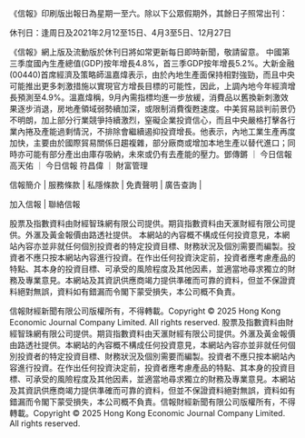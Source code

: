 《信報》印刷版出報日為星期一至六。除以下公眾假期外，其餘日子照常出刊：

休刊日：逢周日及2021年2月12至15日、4月3至5日、12月27日

《信報》網上版及流動版於休刊日將如常更新每日即時新聞，敬請留意。
中國第三季度國內生產總值(GDP)按年增長4.8%，首三季GDP按年增長5.2%。大新金融(00440)首席經濟及策略師溫嘉煒表示，由於內地生產面保持相對強勁，而且中央可能推出更多刺激措施以實現官方增長目標的可能性，因此，上調內地今年經濟增長預測至4.9%。溫嘉煒稱，9月內需指標均進一步放緩，消費品以舊換新刺激效果逐步消退，房地產領域弱勢續加深，或限制消費復甦速度。中美貿易談判前景仍不明朗，加上部分行業競爭持續激烈，窒礙企業投資信心，而且中央嚴格打擊各行業內捲及產能過剩情況，不排除會繼續遏抑投資增長。他表示，內地工業生產再度加快，主要由於國際貿易關係日趨複雜，部分廠商或增加本地生產以替代進口；同時亦可能有部分產出由庫存吸納，未來或仍有去產能的壓力。鄧傳鏘
      		      	 ｜ 
     			       		      	 	今日信報
高天佑
      		      	 ｜ 
     			       		      	 	今日信報
符昌偉
      		      	 ｜ 
     			       		      	 	財富管理

信報簡介 | 
	        服務條款 | 
	        私隱條款 | 
	        免責聲明 | 
	        廣告查詢 | 
			
加入信報 | 
	        聯絡信報

股票及指數資料由財經智珠網有限公司提供。期貨指數資料由天滙財經有限公司提供。外滙及黃金報價由路透社提供。
本網站的內容概不構成任何投資意見，本網站內容亦並非就任何個別投資者的特定投資目標、財務狀況及個別需要而編製。投資者不應只按本網站內容進行投資。在作出任何投資決定前，投資者應考慮產品的特點、其本身的投資目標、可承受的風險程度及其他因素，並適當地尋求獨立的財務及專業意見。本網站及其資訊供應商竭力提供準確而可靠的資料，但並不保證資料絕對無誤，資料如有錯漏而令閣下蒙受損失，本公司概不負責。

信報財經新聞有限公司版權所有，不得轉載。Copyright © 2025 Hong Kong Economic Journal Company Limited. All rights reserved.
股票及指數資料由財經智珠網有限公司提供。期貨指數資料由天滙財經有限公司提供。外滙及黃金報價由路透社提供。本網站的內容概不構成任何投資意見，本網站內容亦並非就任何個別投資者的特定投資目標、財務狀況及個別需要而編製。投資者不應只按本網站內容進行投資。在作出任何投資決定前，投資者應考慮產品的特點、其本身的投資目標、可承受的風險程度及其他因素，並適當地尋求獨立的財務及專業意見。本網站及其資訊供應商竭力提供準確而可靠的資料，但並不保證資料絕對無誤，資料如有錯漏而令閣下蒙受損失，本公司概不負責。信報財經新聞有限公司版權所有，不得轉載。Copyright © 2025 Hong Kong Economic Journal Company Limited. All rights reserved.